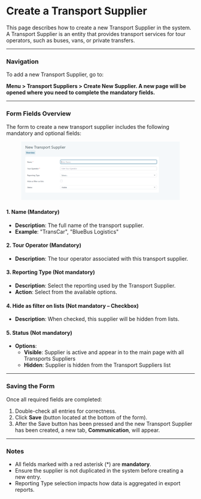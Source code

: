 # Create a Transport Supplier

This page describes how to create a new Transport Supplier in the system. A Transport Supplier is an entity that provides transport services for tour operators, such as buses, vans, or private transfers.

***

### Navigation

To add a new Transport Supplier, go to:

**Menu > Transport Suppliers > Create New Supplier. A new page will be opened where you need to complete the mandatory fields.**

***

### Form Fields Overview

The form to create a new transport supplier includes the following mandatory and optional fields:

<figure><img src="../.gitbook/assets/image (1) (1) (1) (1) (1) (1) (1).png" alt=""><figcaption></figcaption></figure>

#### 1. **Name** (Mandatory)

* **Description**: The full name of the transport supplier.
* **Example**: "TransCar", "BlueBus Logistics"

#### 2. **Tour Operator** (Mandatory)

* **Description**: The tour operator associated with this transport supplier.

#### 3. **Reporting Type** (Not mandatory)

* **Description**: Select the reporting used by the Transport Supplier.
* **Action**: Select from the available options.

#### 4. **Hide as filter on lists** (Not mandatory – Checkbox)

* **Description**: When checked, this supplier will be hidden from lists.

#### 5. **Status** (Not mandatory)

* **Options**:
  * **Visible**: Supplier is active and appear in to the main page with all Transports Suppliers
  * **Hidden**: Supplier is hidden from the Transport Suppliers list

***

### Saving the Form

Once all required fields are completed:

1. Double-check all entries for correctness.
2. Click **Save** (button located at the bottom of the form).
3. After the Save button has been pressed and the new Transport Supplier has been created, a new tab, **Communication**, will appear.

***

### Notes

* All fields marked with a red asterisk (\*) are **mandatory**.
* Ensure the supplier is not duplicated in the system before creating a new entry.
* Reporting Type selection impacts how data is aggregated in export reports.
